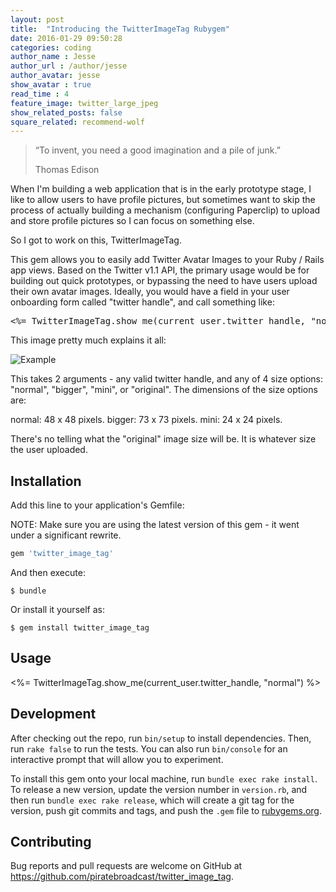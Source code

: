 ```yaml
---
layout: post
title:  "Introducing the TwitterImageTag Rubygem"
date: 2016-01-29 09:50:28
categories: coding
author_name : Jesse
author_url : /author/jesse
author_avatar: jesse
show_avatar : true
read_time : 4
feature_image: twitter_large_jpeg
show_related_posts: false
square_related: recommend-wolf
---
```

> “To invent, you need a good imagination and a pile of junk.”
>
>  Thomas Edison

When I'm building a web application that is in the early prototype stage, I like to allow users to have profile pictures, but sometimes want to skip the process of actually building a mechanism (configuring Paperclip) to upload and store profile pictures so I can focus on something else.

So I got to work on this, TwitterImageTag.

This gem allows you to easily add Twitter Avatar Images to your Ruby / Rails app views. Based on the Twitter v1.1 API, the primary usage would be for building out quick prototypes, or bypassing the need to have users upload their own avatar images. Ideally, you would have a field in your user onboarding form called "twitter handle", and call something like:

<pre>
<%= TwitterImageTag.show_me(current_user.twitter_handle, "normal") %>
</pre>

This image pretty much explains it all:

![Example](https://pbs.twimg.com/media/CZ1x9D1VAAEWITQ.png:large "Example")

This takes 2 arguments - any valid twitter handle, and any of 4 size options:
"normal", "bigger", "mini", or "original". The dimensions of the size options are:

normal: 48 x 48 pixels.
bigger: 73 x 73 pixels.
mini:   24 x 24 pixels.


There's no telling what the "original" image size will be. It is whatever
size the user uploaded.



## Installation

Add this line to your application's Gemfile:

NOTE: Make sure you are using the latest version of this gem - it went under a
significant rewrite.

```ruby
gem 'twitter_image_tag'
```

And then execute:

    $ bundle

Or install it yourself as:

    $ gem install twitter_image_tag

## Usage

<%= TwitterImageTag.show_me(current_user.twitter_handle, "normal") %>

## Development

After checking out the repo, run `bin/setup` to install dependencies. Then, run `rake false` to run the tests. You can also run `bin/console` for an interactive prompt that will allow you to experiment.

To install this gem onto your local machine, run `bundle exec rake install`. To release a new version, update the version number in `version.rb`, and then run `bundle exec rake release`, which will create a git tag for the version, push git commits and tags, and push the `.gem` file to [rubygems.org](https://rubygems.org).

## Contributing

Bug reports and pull requests are welcome on GitHub at https://github.com/piratebroadcast/twitter_image_tag.
